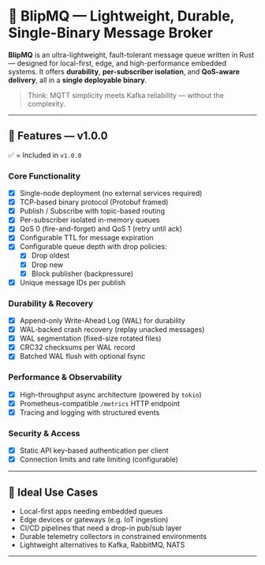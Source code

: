 # 🚀 BlipMQ — Lightweight, Durable, Single-Binary Message Broker

**BlipMQ** is an ultra-lightweight, fault-tolerant message queue written in Rust — designed for local-first, edge, and high-performance embedded systems. It offers **durability**, **per-subscriber isolation**, and **QoS-aware delivery**, all in a **single deployable binary**.

> Think: MQTT simplicity meets Kafka reliability — without the complexity.

---

## 🧩 Features — v1.0.0

✅ = Included in `v1.0.0`

### Core Functionality
- [x] Single-node deployment (no external services required)
- [x] TCP-based binary protocol (Protobuf framed)
- [x] Publish / Subscribe with topic-based routing
- [x] Per-subscriber isolated in-memory queues
- [x] QoS 0 (fire-and-forget) and QoS 1 (retry until ack)
- [x] Configurable TTL for message expiration
- [x] Configurable queue depth with drop policies:
    - [x] Drop oldest
    - [x] Drop new
    - [x] Block publisher (backpressure)
- [x] Unique message IDs per publish

### Durability & Recovery
- [x] Append-only Write-Ahead Log (WAL) for durability
- [x] WAL-backed crash recovery (replay unacked messages)
- [x] WAL segmentation (fixed-size rotated files)
- [x] CRC32 checksums per WAL record
- [x] Batched WAL flush with optional fsync

### Performance & Observability
- [x] High-throughput async architecture (powered by `tokio`)
- [x] Prometheus-compatible `/metrics` HTTP endpoint
- [x] Tracing and logging with structured events

### Security & Access
- [x] Static API key-based authentication per client
- [x] Connection limits and rate limiting (configurable)

---

## 🚦 Ideal Use Cases

- Local-first apps needing embedded queues
- Edge devices or gateways (e.g. IoT ingestion)
- CI/CD pipelines that need a drop-in pub/sub layer
- Durable telemetry collectors in constrained environments
- Lightweight alternatives to Kafka, RabbitMQ, NATS

---

